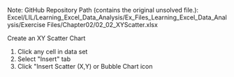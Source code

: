 Note: GitHub Repository Path (contains the original unsolved file.):
Excel/LIL/Learning_Excel_Data_Analysis/Ex_Files_Learning_Excel_Data_Analysis/Exercise Files/Chapter02/02_02_XYScatter.xlsx

Create an XY Scatter Chart
1. Click any cell in data set
2. Select "Insert" tab
3. Click "Insert Scatter (X,Y) or Bubble Chart icon
